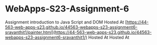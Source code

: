 
# WebApps-S23-Assignment-6
Assignment introduction to Java Script and DOM
Hosted At [https://44-563-web-apps-s23.github.io/44563-webapps-s23-assignment6-sravanthit1/painter.html](https://44-563-web-apps-s23.github.io/44563-webapps-s23-assignment6-sravanthit1/)
Hosted At
Hosted At
